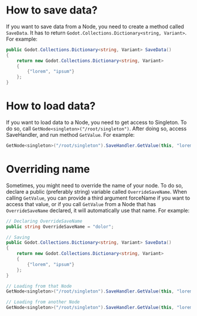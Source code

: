 # How to save data?

If you want to save data from a Node, you need to create a method called `SaveData`. It has to return `Godot.Collections.Dictionary<string, Variant>`. For example:
```csharp
public Godot.Collections.Dictionary<string, Variant> SaveData()
{
	return new Godot.Collections.Dictionary<string, Variant>
	{
		{"lorem", "ipsum"}
	};
}
```

# How to load data?

If you want to load data to a Node, you need to get access to Singleton. To do so, call `GetNode<singleton>("/root/singleton")`. After doing so, access SaveHandler, and run method `GetValue`. For example:
```csharp
GetNode<singleton>("/root/singleton").SaveHandler.GetValue(this, "lorem");
```

# Overriding name
Sometimes, you might need to override the name of your node. To do so, declare a public (preferably string) variable called `OverrideSaveName`. When calling `GetValue`, you can provide a third argument forceName if you want to access that value, or if you call `GetValue` from a Node that has `OverrideSaveName` declared, it will automatically use that name. For example:
```csharp
// Declaring OverrideSaveName
public string OverrideSaveName = "dolor";

// Saving
public Godot.Collections.Dictionary<string, Variant> SaveData()
{
	return new Godot.Collections.Dictionary<string, Variant>
	{
		{"lorem", "ipsum"}
	};
}

// Loading from that Node
GetNode<singleton>("/root/singleton").SaveHandler.GetValue(this, "lorem");

// Loading from another Node
GetNode<singleton>("/root/singleton").SaveHandler.GetValue(this, "lorem", "dolor");
```
